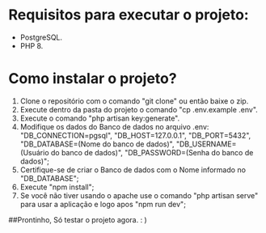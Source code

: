 # Requisitos para executar o projeto:

- PostgreSQL.
- PHP 8.

# Como instalar o projeto?
1. Clone o repositório com o comando "git clone" ou então baixe o zip.
2. Execute dentro da pasta do projeto o comando "cp .env.example .env".
3. Execute o comando "php artisan key:generate".
4. Modifique os dados do Banco de dados no arquivo .env: "DB_CONNECTION=pgsql", "DB_HOST=127.0.0.1", "DB_PORT=5432", "DB_DATABASE=(Nome do banco de dados)", "DB_USERNAME=(Usuário do banco de dados)", "DB_PASSWORD=(Senha do banco de dados)";
5. Certifique-se de criar o Banco de dados com o Nome informado no "DB_DATABASE";
6. Execute "npm install";
7. Se você não tiver usando o apache use o comando "php artisan serve" para usar a aplicação e logo apos "npm run dev";


##Prontinho, Só testar o projeto agora. : )
